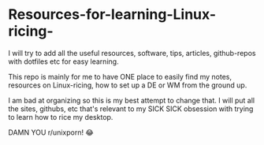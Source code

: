 # Resources-for-learning-Linux-ricing-
I will try to add all the useful resources, software, tips, articles, github-repos with dotfiles etc for easy learning. 

This repo is mainly for me to have ONE place to easily
find my notes, resources on Linux-ricing,
how to set up a DE or WM from the ground up.

I am bad at organizing so this is my best attempt
to change that. I will put all the sites, githubs, etc
that's relevant to my SICK SICK obsession with
trying to learn how to rice my desktop.

DAMN YOU r/unixporn! 😂
